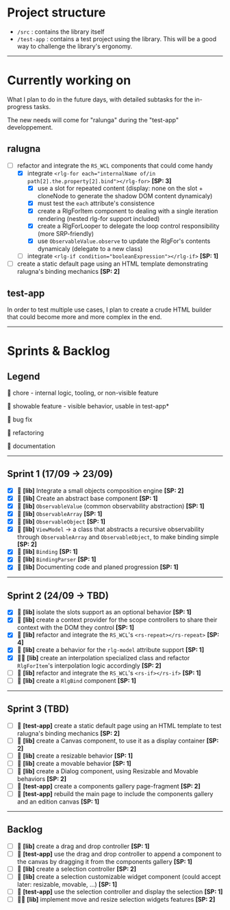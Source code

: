 # Project structure

* `/src` : contains the library itself
* `/test-app` : contains a test project using the library. This will be a good way to challenge the library's ergonomy.

---

# Currently working on

What I plan to do in the future days, with detailed subtasks for the in-progress tasks.

The new needs will come for "ralunga" during the "test-app" developpement.

## ralugna

- [ ] refactor and integrate the `RS_WCL` components that could come handy
    - [x] integrate `<rlg-for each="internalName of/in path[2].the.property[2].bind"></rlg-for>` **[SP: 3]**
        - [x] use a slot for repeated content (display: none on the slot + cloneNode to generate the shadow DOM content dynamicaly)
        - [x] must test the `each` attribute's consistence
        - [x] create a RlgForItem component to dealing with a single iteration rendering (nested rlg-for support included)
        - [x] create a RlgForLooper to delegate the loop control responsibility (more SRP-friendly)
        - [x] use `ObservableValue.observe` to update the RlgFor's contents dynamicaly (delegate to a new class)
    - [ ] integrate `<rlg-if condition="booleanExpression"></rlg-if>` **[SP: 1]**
- [ ] create a static default page using an HTML template demonstrating ralugna's binding mechanics **[SP: 2]**

## test-app

In order to test multiple use cases, I plan to create a crude HTML builder that could become more and more complex in the end.

---

# Sprints & Backlog

## Legend

🧲 chore - internal logic, tooling, or non-visible feature

🧩 showable feature - visible behavior, usable in test-app*

🐛 bug fix

🔧 refactoring

🧾 documentation

---
 
## Sprint 1 (17/09 → 23/09)

- [x] 🧲    **[lib]** Integrate a small objects composition engine **[SP: 2]**
- [x] 🧲    **[lib]** Create an abstract base component **[SP: 1]**
- [x] 🧲    **[lib]** `ObservableValue` (common observability abstraction) **[SP: 1]**
- [x] 🧲    **[lib]** `ObservableArray` **[SP: 1]**
- [x] 🧲    **[lib]** `ObservableObject` **[SP: 1]**
- [x] 🧲    **[lib]** `ViewModel` → a class that abstracts a recursive observability through `ObservableArray` and `ObservableObject`, to make binding simple **[SP: 2]**
- [x] 🧲    **[lib]** `Binding` **[SP: 1]**
- [x] 🧲    **[lib]** `BindingParser` **[SP: 1]**
- [x] 🧾    **[lib]** Documenting code and planed progression **[SP: 1]**

---

## Sprint 2 (24/09 → TBD)

- [x] 🔧    **[lib]** isolate the slots support as an optional behavior **[SP: 1]**
- [x] 🧲    **[lib]** create a context provider for the scope controllers to share their context with the DOM they control **[SP: 1]**
- [x] 🧲    **[lib]** refactor and integrate the `RS_WCL`'s `<rs-repeat></rs-repeat>` **[SP: 4]**
- [x] 🧲    **[lib]** create a behavior for the `rlg-model` attribute support **[SP: 1]**
- [x] 🧲🔧  **[lib]** create an interpolation specialized class and refactor `RlgForItem`'s interpolation logic accordingly **[SP: 2]**
- [ ] 🧲    **[lib]** refactor and integrate the `RS_WCL`'s `<rs-if></rs-if>` **[SP: 1]**
- [ ] 🧲    **[lib]** create a `RlgBind` component **[SP: 1]**

---

## Sprint 3 (TBD)

- [ ] 🧩    **[test-app]** create a static default page using an HTML template to test ralugna's binding mechanics **[SP: 2]**
- [ ] 🧲    **[lib]** create a Canvas component, to use it as a display container **[SP: 2]**
- [ ] 🧲    **[lib]** create a resizable behavior **[SP: 1]**
- [ ] 🧲    **[lib]** create a movable behavior **[SP: 1]**
- [ ] 🧲    **[lib]** create a Dialog component, using Resizable and Movable behaviors **[SP: 2]**
- [ ] 🧩    **[test-app]** create a components gallery page-fragment **[SP: 2]**
- [ ] 🧩    **[test-app]** rebuild the main page to include the components gallery and an edition canvas **[SP: 1]**

---

## Backlog

- [ ] 🧲    **[lib]** create a drag and drop controller **[SP: 1]**
- [ ] 🧩    **[test-app]** use the drag and drop controller to append a component to the canvas by dragging it from the components gallery **[SP: 1]**
- [ ] 🧲    **[lib]** create a selection controller **[SP: 2]**
- [ ] 🧲    **[lib]** create a selection customizable widget component (could accept later: resizable, movable, ...) **[SP: 1]**
- [ ] 🧩    **[test-app]** use the selection controller and display the selection **[SP: 1]**
- [ ] 🧲🧩  **[lib]** implement move and resize selection widgets features **[SP: 2]**